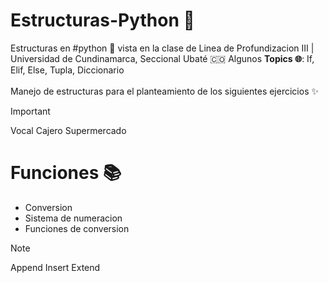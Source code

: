 # Estructuras-Python 🐍 
Estructuras en #python 🐍 vista en la clase de Linea de Profundizacion III | Universidad de Cundinamarca, Seccional Ubaté 🇨🇴 Algunos <strong>Topics 🌐</strong>: If, Elif, Else, Tupla, Diccionario <br><br>
Manejo de estructuras para el planteamiento de los siguientes ejercicios ✨<br>

> [!IMPORTANT]
> Vocal
> Cajero
> Supermercado


# Funciones 📚
* Conversion
* Sistema de numeracion
* Funciones de conversion

> [!NOTE]
> Append 
> Insert
> Extend